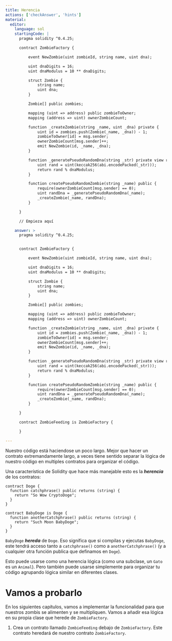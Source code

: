 ```yaml
---
title: Herencia
actions: ['checkAnswer', 'hints']
material:
  editor:
    language: sol
    startingCode: |
      pragma solidity ^0.4.25;

      contract ZombieFactory {

          event NewZombie(uint zombieId, string name, uint dna);

          uint dnaDigits = 16;
          uint dnaModulus = 10 ** dnaDigits;

          struct Zombie {
              string name;
              uint dna;
          }

          Zombie[] public zombies;

          mapping (uint => address) public zombieToOwner;
          mapping (address => uint) ownerZombieCount;

          function _createZombie(string _name, uint _dna) private {
              uint id = zombies.push(Zombie(_name, _dna)) - 1;
              zombieToOwner[id] = msg.sender;
              ownerZombieCount[msg.sender]++;
              emit NewZombie(id, _name, _dna);
          }

          function _generatePseudoRandomDna(string _str) private view returns (uint) {
              uint rand = uint(keccak256(abi.encodePacked(_str)));
              return rand % dnaModulus;
          }

          function createPseudoRandomZombie(string _name) public {
              require(ownerZombieCount[msg.sender] == 0);
              uint randDna = _generatePseudoRandomDna(_name);
              _createZombie(_name, randDna);
          }

      }

      // Empieza aquí

    answer: >
      pragma solidity ^0.4.25;


      contract ZombieFactory {

          event NewZombie(uint zombieId, string name, uint dna);

          uint dnaDigits = 16;
          uint dnaModulus = 10 ** dnaDigits;

          struct Zombie {
              string name;
              uint dna;
          }

          Zombie[] public zombies;

          mapping (uint => address) public zombieToOwner;
          mapping (address => uint) ownerZombieCount;

          function _createZombie(string _name, uint _dna) private {
              uint id = zombies.push(Zombie(_name, _dna)) - 1;
              zombieToOwner[id] = msg.sender;
              ownerZombieCount[msg.sender]++;
              emit NewZombie(id, _name, _dna);
          }

          function _generatePseudoRandomDna(string _str) private view returns (uint) {
              uint rand = uint(keccak256(abi.encodePacked(_str)));
              return rand % dnaModulus;
          }

          function createPseudoRandomZombie(string _name) public {
              require(ownerZombieCount[msg.sender] == 0);
              uint randDna = _generatePseudoRandomDna(_name);
              _createZombie(_name, randDna);
          }

      }

      contract ZombieFeeding is ZombieFactory {

      }

---
```


Nuestro código está haciendose un poco largo. Mejor que hacer un contrato extremandamente largo, a veces tiene sentido separar la lógica de nuestro código en multiples contratos para organizar el código.

Una característica de Solidity que hace más manejable esto es la **_herencia_** de los contratos:

```
contract Doge {
  function catchphrase() public returns (string) {
    return "So Wow CryptoDoge";
  }
}

contract BabyDoge is Doge {
  function anotherCatchphrase() public returns (string) {
    return "Such Moon BabyDoge";
  }
}
```

`BabyDoge` **_hereda_** de `Doge`. Eso significa que si compilas y ejecutas `BabyDoge`, este tendrá acceso tanto a `catchphrase()` como a `anotherCatchphrase()` (y a cualquier otra función publica que definamos en `Doge`).
 
Esto puede usarse como una herencia lógica (como una subclase, un `Gato` es un `Animal`). Pero también puede usarse simplemente para organizar tu código agrupando lógica similar en diferentes clases.

# Vamos a probarlo

En los siguientes capítulos, vamos a implementar la funcionalidad para que nuestros zombis se alimenten y se multipliquen. Vamos a añadir esa lógica en su propia clase que herede de `ZombieFactory`.

1. Crea un contrato llamado `ZombieFeeding` debajo de `ZombieFactory`. Este contrato heredará de nuestro contrato `ZombieFactory`.
